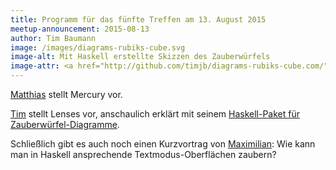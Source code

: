 ```yaml
---
title: Programm für das fünfte Treffen am 13. August 2015
meetup-announcement: 2015-08-13
author: Tim Baumann
image: /images/diagrams-rubiks-cube.svg
image-alt: Mit Haskell erstellte Skizzen des Zauberwürfels
image-attr: <a href="http://github.com/timjb/diagrams-rubiks-cube.com/">Tim Baumann</a> (MIT)
---
```


[Matthias](https://github.com/mgudemann) stellt Mercury vor.

[Tim](https://github.com/timjb) stellt Lenses vor, anschaulich erklärt mit
seinem [Haskell-Paket für Zauberwürfel-Diagramme](https://github.com/timjb/diagrams-rubiks-cube).

Schließlich gibt es auch noch einen Kurzvortrag von
[Maximilian](https://github.com/maximilianhuber): Wie kann man in Haskell
ansprechende Textmodus-Oberflächen zaubern?
